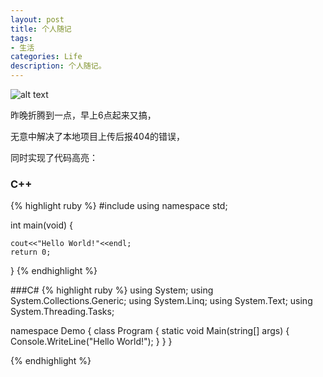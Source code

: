 ```yaml
---
layout: post
title: 个人随记
tags:
- 生活
categories: Life
description: 个人随记。
---
```





![alt text](http://b127.photo.store.qq.com/psb?/440982b8-1f1e-473c-b41d-b630005d5f65/k47uYaiYTmzFY29wd.*P67qQrqqT3MhfQ7PypQE3b4g!/b/dDb0wUsuBAAA&bo=gALEA1IDAAUBKB4!&rf=viewer_4)

昨晚折腾到一点，早上6点起来又搞，

无意中解决了本地项目上传后报404的错误，

同时实现了代码高亮：

### C++
{% highlight ruby %}
#include<iostream>
using namespace std;

int main(void)
{

	cout<<"Hello World!"<<endl;
	return 0;
}
{% endhighlight %}

###C#
{% highlight ruby %}
using System;
using System.Collections.Generic;
using System.Linq;
using System.Text;
using System.Threading.Tasks;

namespace Demo
{
    class Program
    {
        static void Main(string[] args)
        {
            Console.WriteLine("Hello World!");
        }
    }
}

{% endhighlight %}


